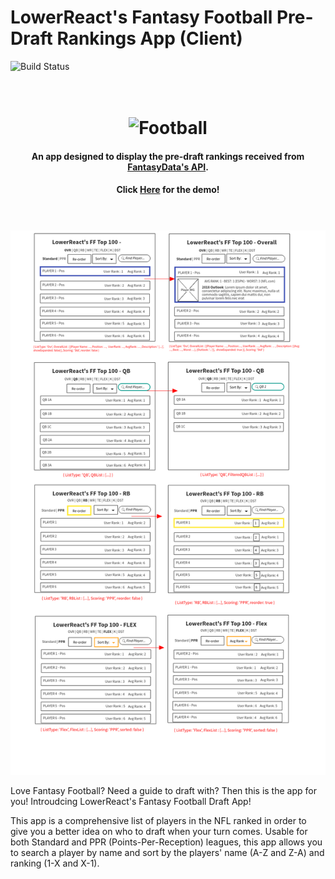 # LowerReact's Fantasy Football Pre-Draft Rankings App (Client)

![Build Status](https://travis-ci.org/thinkful-ei22/bgraham-ff-rankings-client.svg?branch=master)



<h1 align="center">
  <br>
  <img src="https://github.com/thinkful-ei22/bgraham-ff-rankings-client/blob/master/public/Football.ico" alt="Football" width="160">
</h1>

<h4 align="center">An app designed to display the pre-draft rankings received from <a href="https://fantasydata.com/" target="_blank">FantasyData's API</a>.</h4>


<h4 align="center">Click <a href="https://floating-mesa-73214.herokuapp.com/" target="_blank">Here</a> for the demo!
<h1 align="center"></h4>
  <br>
  <img src="https://github.com/thinkful-ei22/bgraham-ff-rankings-client/blob/master/public/FF-App%20Wirefame.png" alt="App-Wireframe">
</h1>

<p>Love Fantasy Football? Need a guide to draft with? Then this is the app for you! Introudcing LowerReact's Fantasy Football Draft App! </p>

<p>This app is a comprehensive list of players in the NFL ranked in order to give you a better idea on who to draft when your turn comes. Usable for both Standard and PPR (Points-Per-Reception) leagues, this app allows you to search a player by name and sort by the players' name (A-Z and Z-A) and ranking (1-X and X-1).</p>